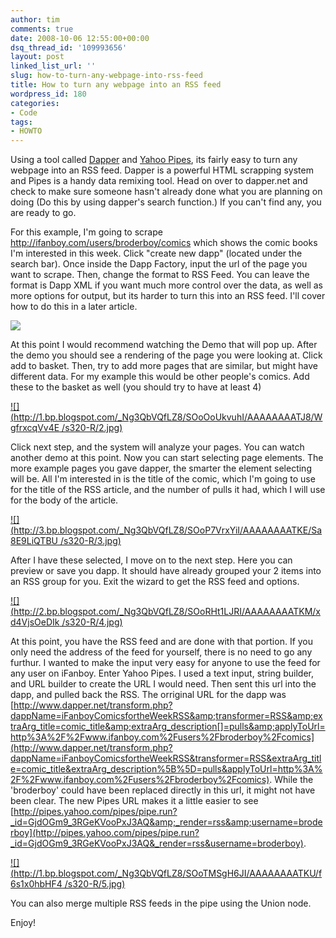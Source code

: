 ```yaml
---
author: tim
comments: true
date: 2008-10-06 12:55:00+00:00
dsq_thread_id: '109993656'
layout: post
linked_list_url: ''
slug: how-to-turn-any-webpage-into-rss-feed
title: How to turn any webpage into an RSS feed
wordpress_id: 180
categories:
- Code
tags:
- HOWTO
---
```


Using a tool called [Dapper](http://www.dapper.net/) and [Yahoo
Pipes](http://pipes.yahoo.com/pipes/), its fairly easy to turn any webpage
into an RSS feed. Dapper is a powerful HTML scrapping system and Pipes is a
handy data remixing tool.  Head on over to dapper.net and check to make sure
someone hasn't already done what you are planning on doing (Do this by using
dapper's search function.)  If you can't find any, you are ready to go.  
  
For this example, I'm going to scrape
<http://ifanboy.com/users/broderboy/comics> which shows the comic books I'm
interested in this week.  Click "create new dapp" (located under the search
bar). Once inside the Dapp Factory, input the url of the page you want to
scrape.  Then, change the format to RSS Feed.  You can leave the format is
Dapp XML if you want much more control over the data, as well as more options
for output, but its harder to turn this into an RSS feed.  I'll cover how to
do this in a later article.  
  
![](http://3.bp.blogspot.com/_Ng3QbVQfLZ8/SOoNorE0EnI/AAAAAAAATJ0/leCPt6SrNsQ/s1600-h/1.jpg)

At this point I would recommend watching the Demo that will pop up.  After the
demo you should see a rendering of the page you were looking at.  Click add to
basket.  Then, try to add more pages that are similar, but might have
different data.  For my example this would be other people's comics.  Add
these to the basket as well (you should try to have at least 4)  
  

[![](http://1.bp.blogspot.com/_Ng3QbVQfLZ8/SOoOoUkvuhI/AAAAAAAATJ8/WgfrxcqVv4E
/s320-R/2.jpg)](http://1.bp.blogspot.com/_Ng3QbVQfLZ8/SOoOoUkvuhI/AAAAAAAATJ8/ktxQucSBFxY/s1600-h/2.jpg)

Click next step, and the system will analyze your pages.  You can watch
another demo at this point.  Now you can start selecting page elements.  The
more example pages you gave dapper, the smarter the element selecting will be.
All I'm interested in is the title of the comic, which I'm going to use for
the title of the RSS article, and the number of pulls it had, which I will use
for the body of the article.  
  

[![](http://3.bp.blogspot.com/_Ng3QbVQfLZ8/SOoP7VrxYiI/AAAAAAAATKE/Sa8E9LiQTBU
/s320-R/3.jpg)](http://3.bp.blogspot.com/_Ng3QbVQfLZ8/SOoP7VrxYiI/AAAAAAAATKE/cZegoqyOGRg/s1600-h/3.jpg)



After I have these selected, I move on to the next step. Here you can preview
or save you dapp.  It should have already grouped your 2 items into an RSS
group for you.  Exit the wizard to get the RSS feed and options.  
  

[![](http://2.bp.blogspot.com/_Ng3QbVQfLZ8/SOoRHt1LJRI/AAAAAAAATKM/xd4VjsOeDIk
/s320-R/4.jpg)](http://2.bp.blogspot.com/_Ng3QbVQfLZ8/SOoRHt1LJRI/AAAAAAAATKM/byTDlv2rlaA/s1600-h/4.jpg)

  
  
At this point, you have the RSS feed and are done with that portion.  If you
only need the address of the feed for yourself, there is no need to go any
furthur.  I wanted to make the input very easy for anyone to use the feed for
any user on iFanboy.  Enter Yahoo Pipes.  I used a text input, string builder,
and URL builder to create the URL I would need.  Then sent this url into the
dapp, and pulled back the RSS.  The orriginal URL for the dapp was [http://www.dapper.net/transform.php?dappName=iFanboyComicsfortheWeekRSS&amp;transformer=RSS&amp;extraArg_title=comic_title&amp;extraArg_description[]=pulls&amp;applyToUrl=http%3A%2F%2Fwww.ifanboy.com%2Fusers%2Fbroderboy%2Fcomics](http://www.dapper.net/transform.php?dappName=iFanboyComicsfortheWeekRSS&transformer=RSS&extraArg_title=comic_title&extraArg_description%5B%5D=pulls&applyToUrl=http%3A%2F%2Fwww.ifanboy.com%2Fusers%2Fbroderboy%2Fcomics).  While the 'broderboy' could
have been replaced directly in this url, it might not have been clear.  The
new Pipes URL makes it a little easier to see [http://pipes.yahoo.com/pipes/pipe.run?_id=GjdOGm9_3RGeKVooPxJ3AQ&amp;_render=rss&amp;username=broderboy](http://pipes.yahoo.com/pipes/pipe.run?_id=GjdOGm9_3RGeKVooPxJ3AQ&_render=rss&username=broderboy).  
  

[![](http://1.bp.blogspot.com/_Ng3QbVQfLZ8/SOoTMSgH6JI/AAAAAAAATKU/f6s1x0hbHF4
/s320-R/5.jpg)](http://1.bp.blogspot.com/_Ng3QbVQfLZ8/SOoTMSgH6JI/AAAAAAAATKU/fxS2mt00hNc/s1600-h/5.jpg)

You can also merge multiple RSS feeds in the pipe using the Union node.  
  
Enjoy!